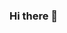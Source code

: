 ### Hi there 👋

<!--
**Robert0100/Robert0100** is a ✨ _special_ ✨ repository because its `README.md` (this file) appears on your GitHub profile.

Here are some ideas to get you started:

- 🔭 I’m currently working on ... Unemployed (:
- 🌱 I’m currently learning ... .Net Web Development
- 👯 I’m looking to collaborate on ... C#
- 🤔 I’m looking for help with ... C# Web Development
- 💬 Ask me about ... Anything
- 📫 How to reach me: ... Robert.000@outlook.com  
- 😄 Pronouns: ... He/Him
- ⚡ Fun fact: ... Ummm, not yet.
-->
